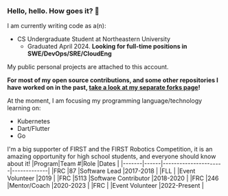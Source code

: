 ### Hello, hello. How goes it? 👋
I am currently writing code as a(n):
- CS Undergraduate Student at Northeastern University
  - Graduated April 2024. **Looking for full-time positions in SWE/DevOps/SRE/CloudEng**

My public personal projects are attached to this account.

**For most of my open source contributions, and some other repositories I have worked on in the past, [take a look at my separate forks page](https://github.com/aidan-mundy-forks)!**

At the moment, I am focusing my programming language/technology learning on:
- Kubernetes
- Dart/Flutter
- Go

I'm a big supporter of FIRST and the FIRST Robotics Competition, it is an amazing opportunity for high school students, and everyone should know about it!
|Program|Team #|Role                  |Dates        |
|-------|------|----------------------|-------------|
|FRC    |87    |Software Lead         |2017-2018    |
|FLL    |      |Event Volunteer       |2019         |
|FRC    |5113  |Software Contributor  |2018-2020    |
|FRC    |246   |Mentor/Coach          |2020-2023    |
|FRC    |      |Event Volunteer       |2022-Present |
